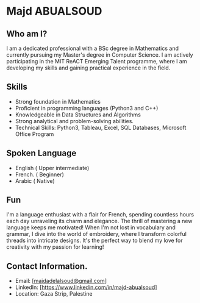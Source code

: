 # Majd ABUALSOUD 

## Who am I? 
I am a dedicated professional with a BSc degree in Mathematics and currently pursuing my Master's degree in Computer Science.
I am actively participating in the MIT ReACT Emerging Talent programme, where I am developing my skills and gaining practical experience in the field.


## Skills
- Strong foundation in Mathematics
- Proficient in programming languages (Python3 and C++)
- Knowledgeable in Data Structures and Algorithms
- Strong analytical and problem-solving abilities.
- Technical Skills: Python3, Tableau, Excel, SQL Databases, Microsoft Office Program

## Spoken Language 
- English ( Upper intermediate)
- French. ( Beginner) 
- Arabic  ( Native) 

## Fun 
I'm a language enthusiast with a flair for French, spending countless hours each day unraveling its charm and elegance. The thrill of mastering a new language keeps me motivated! When I'm not lost in vocabulary and grammar, I dive into the world of embroidery, where I transform colorful threads into intricate designs. It's the perfect way to blend my love for creativity with my passion for learning! 

## Contact Information.
- Email: [majdadelalsoud@gmail.com]
- LinkedIn: [https://www.linkedin.com/in/majd-abualsoud]
- Location: Gaza Strip, Palestine 